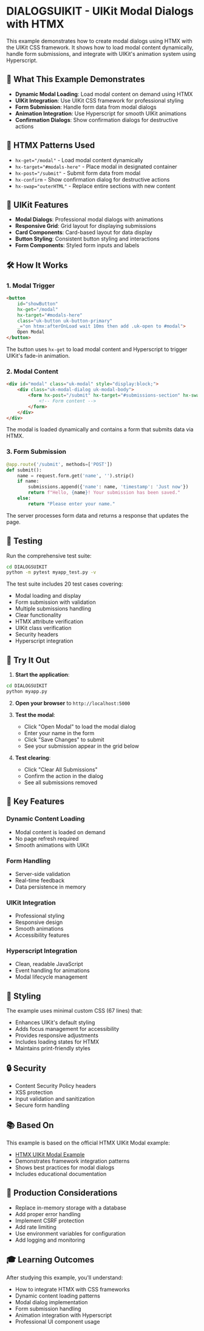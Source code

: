 # DIALOGSUIKIT - UIKit Modal Dialogs with HTMX

This example demonstrates how to create modal dialogs using HTMX with the UIKit CSS framework. It shows how to load modal content dynamically, handle form submissions, and integrate with UIKit's animation system using Hyperscript.

## 🎯 What This Example Demonstrates

- **Dynamic Modal Loading**: Load modal content on demand using HTMX
- **UIKit Integration**: Use UIKit CSS framework for professional styling
- **Form Submission**: Handle form data from modal dialogs
- **Animation Integration**: Use Hyperscript for smooth UIKit animations
- **Confirmation Dialogs**: Show confirmation dialogs for destructive actions

## 🚀 HTMX Patterns Used

- `hx-get="/modal"` - Load modal content dynamically
- `hx-target="#modals-here"` - Place modal in designated container
- `hx-post="/submit"` - Submit form data from modal
- `hx-confirm` - Show confirmation dialog for destructive actions
- `hx-swap="outerHTML"` - Replace entire sections with new content

## 🎨 UIKit Features

- **Modal Dialogs**: Professional modal dialogs with animations
- **Responsive Grid**: Grid layout for displaying submissions
- **Card Components**: Card-based layout for data display
- **Button Styling**: Consistent button styling and interactions
- **Form Components**: Styled form inputs and labels

## 🛠️ How It Works

### 1. Modal Trigger
```html
<button 
    id="showButton"
    hx-get="/modal" 
    hx-target="#modals-here" 
    class="uk-button uk-button-primary"
    _="on htmx:afterOnLoad wait 10ms then add .uk-open to #modal">
    Open Modal
</button>
```

The button uses `hx-get` to load modal content and Hyperscript to trigger UIKit's fade-in animation.

### 2. Modal Content
```html
<div id="modal" class="uk-modal" style="display:block;">
    <div class="uk-modal-dialog uk-modal-body">
        <form hx-post="/submit" hx-target="#submissions-section" hx-swap="outerHTML">
            <!-- Form content -->
        </form>
    </div>
</div>
```

The modal is loaded dynamically and contains a form that submits data via HTMX.

### 3. Form Submission
```python
@app.route('/submit', methods=['POST'])
def submit():
    name = request.form.get('name', '').strip()
    if name:
        submissions.append({'name': name, 'timestamp': 'Just now'})
        return f"Hello, {name}! Your submission has been saved."
    else:
        return "Please enter your name."
```

The server processes form data and returns a response that updates the page.

## 🧪 Testing

Run the comprehensive test suite:

```bash
cd DIALOGSUIKIT
python -m pytest myapp_test.py -v
```

The test suite includes 20 test cases covering:
- Modal loading and display
- Form submission with validation
- Multiple submissions handling
- Clear functionality
- HTMX attribute verification
- UIKit class verification
- Security headers
- Hyperscript integration

## 🎯 Try It Out

1. **Start the application**:
```bash
cd DIALOGSUIKIT
python myapp.py
```

2. **Open your browser** to `http://localhost:5000`

3. **Test the modal**:
   - Click "Open Modal" to load the modal dialog
   - Enter your name in the form
   - Click "Save Changes" to submit
   - See your submission appear in the grid below

4. **Test clearing**:
   - Click "Clear All Submissions" 
   - Confirm the action in the dialog
   - See all submissions removed

## 🔧 Key Features

### Dynamic Content Loading
- Modal content is loaded on demand
- No page refresh required
- Smooth animations with UIKit

### Form Handling
- Server-side validation
- Real-time feedback
- Data persistence in memory

### UIKit Integration
- Professional styling
- Responsive design
- Smooth animations
- Accessibility features

### Hyperscript Integration
- Clean, readable JavaScript
- Event handling for animations
- Modal lifecycle management

## 🎨 Styling

The example uses minimal custom CSS (67 lines) that:
- Enhances UIKit's default styling
- Adds focus management for accessibility
- Provides responsive adjustments
- Includes loading states for HTMX
- Maintains print-friendly styles

## 🔒 Security

- Content Security Policy headers
- XSS protection
- Input validation and sanitization
- Secure form handling

## 📚 Based On

This example is based on the official HTMX UIKit Modal example:
- [HTMX UIKit Modal Example](https://htmx.org/examples/modal-uikit/)
- Demonstrates framework integration patterns
- Shows best practices for modal dialogs
- Includes educational documentation

## 🚀 Production Considerations

- Replace in-memory storage with a database
- Add proper error handling
- Implement CSRF protection
- Add rate limiting
- Use environment variables for configuration
- Add logging and monitoring

## 🎓 Learning Outcomes

After studying this example, you'll understand:
- How to integrate HTMX with CSS frameworks
- Dynamic content loading patterns
- Modal dialog implementation
- Form submission handling
- Animation integration with Hyperscript
- Professional UI component usage

